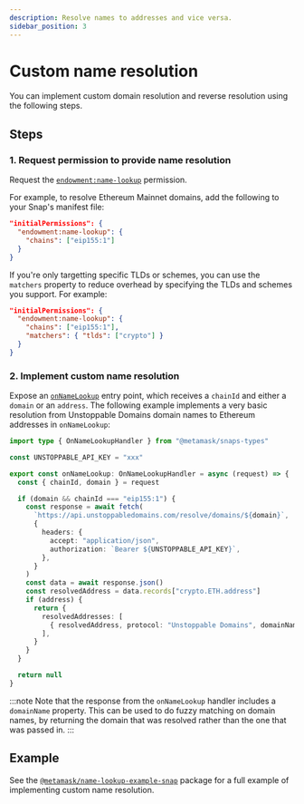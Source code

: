 ```yaml
---
description: Resolve names to addresses and vice versa.
sidebar_position: 3
---
```


# Custom name resolution

You can implement custom domain resolution and reverse resolution using the following steps.

## Steps

### 1. Request permission to provide name resolution

Request the [`endowment:name-lookup`](../reference/permissions.md#endowmentname-lookup) permission.

For example, to resolve Ethereum Mainnet domains, add the following to your Snap's manifest file:

```json title="snap.manifest.json"
"initialPermissions": {
  "endowment:name-lookup": {
    "chains": ["eip155:1"]
  }
}
```

If you're only targetting specific TLDs or schemes, you can use the `matchers` property to reduce
overhead by specifying the TLDs and schemes you support. For example:

```json title="snap.manifest.json"
"initialPermissions": {
  "endowment:name-lookup": {
    "chains": ["eip155:1"],
    "matchers": { "tlds": ["crypto"] }
  }
}
```

### 2. Implement custom name resolution

Expose an [`onNameLookup`](../reference/entry-points.md#onnamelookup) entry point, which receives a
`chainId` and either a `domain` or an `address`.
The following example implements a very basic resolution from Unstoppable Domains domain names to
Ethereum addresses in `onNameLookup`:

```typescript title="index.ts"
import type { OnNameLookupHandler } from "@metamask/snaps-types"

const UNSTOPPABLE_API_KEY = "xxx"

export const onNameLookup: OnNameLookupHandler = async (request) => {
  const { chainId, domain } = request

  if (domain && chainId === "eip155:1") {
    const response = await fetch(
      `https://api.unstoppabledomains.com/resolve/domains/${domain}`,
      {
        headers: {
          accept: "application/json",
          authorization: `Bearer ${UNSTOPPABLE_API_KEY}`,
        },
      }
    )
    const data = await response.json()
    const resolvedAddress = data.records["crypto.ETH.address"]
    if (address) {
      return {
        resolvedAddresses: [
          { resolvedAddress, protocol: "Unstoppable Domains", domainName: domain },
        ],
      }
    }
  }

  return null
}
```

:::note
Note that the response from the `onNameLookup` handler includes a `domainName` property. This can
be used to do fuzzy matching on domain names, by returning the domain that was resolved rather than
the one that was passed in.
:::

## Example

See the [`@metamask/name-lookup-example-snap`](https://github.com/MetaMask/snaps/tree/main/packages/examples/packages/name-lookup)
package for a full example of implementing custom name resolution.
